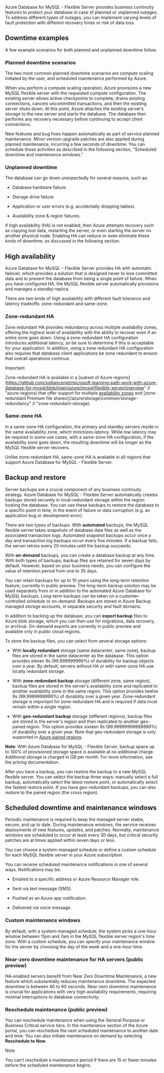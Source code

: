 Azure Database for MySQL - Flexible Server provides business continuity features to protect your database in case of planned or unplanned outages. To address different types of outages, you can implement varying levels of fault protection with different recovery times or risk of data loss. 

## Downtime examples

A few example scenarios for both planned and unplanned downtime follow.

### Planned downtime scenarios

The two most common planned downtime scenarios are compute scaling initiated by the user, and scheduled maintenance performed by Azure. 

When you perform a compute scaling operation, Azure provisions a new MySQL flexible server with the requested compute configuration. The existing server allows active checkpoints to complete, drains existing connections, cancels uncommitted transactions, and then the existing server shuts down. At this point, Azure attaches the existing server’s storage to the new server and starts the database. The database then performs any recovery necessary before continuing to accept client connections. 

New features and bug fixes happen automatically as part of service planned maintenance. Minor version upgrade patches are also applied during planned maintenance, incurring a few seconds of downtime. You can schedule those activities as described in the following section, "Scheduled downtime and maintenance windows.”

### Unplanned downtime

The database can go down unexpectedly for several reasons, such as: 

- Database hardware failure. 

- Storage drive failure. 

- Application or user errors (e.g. accidentally dropping tables). 

- Availability zone & region failures. 

If high availability (HA) is not enabled, then Azure attempts recovery such as copying lost data, restarting the server, or even starting the server on another physical node. Enabling HA can reduce or even eliminate these kinds of downtime, as discussed in the following section.

## High availability

Azure Database for MySQL – Flexible Server provides HA with automatic failover, which provides a solution that is designed never to lose committed data and to prevent the database from being a single point of failure. When you have configured HA, the MySQL flexible server automatically provisions and manages a standby replica. 

There are two kinds of high availability with different fault tolerance and latency tradeoffs: zone-redundant and same-zone. 

### Zone-redundant HA

Zone redundant HA provides redundancy across multiple availability zones, offering the highest level of availability with the ability to recover even if an entire zone goes down. Using a zone-redundant HA configuration introduces additional latency, so be sure to determine if this is acceptable for your application. In addition, using a zone redundant HA configuration also requires that database client applications be zone redundant to ensure that overall operations continue. 

> [!Important] 
>
> Zone-redundant HA is available in a [subset of Azure regions](https://github.com/solliancenet/microsoft-learning-path-work-with-azure-database-for-mysql/blob/main/azure/mysql/flexible-server/overview" /l "azure-regions) that offer support for multiple [availability zones](/azure/availability-zones/az-overview) and [zone-redundant Premium file shares](/azure/storage/common/storage-redundancy" /l "zone-redundant-storage).

### Same-zone HA

In a same-zone HA configuration, the primary and standby servers reside in the same availability zone, which minimizes latency. While low latency may be required in some use cases, with a same-zone HA configuration, if the availability zone goes down, the resulting downtime will be longer as the MySQL flexible server recovers. 

Unlike zone-redundant HA, same-zone HA is available in all regions that support Azure Database for MySQL - Flexible Server.

## Backup and restore

Server backups are a crucial component of any business continuity strategy. Azure Database for MySQL - Flexible Server automatically creates backups stored securely in local-redundant storage within the region hosting the database. You can use these backups to restore the database to a specific point in time, in the event of failure or data corruption (e.g. an application bug or development error). 

There are two types of backups. With **automated** backups, the MySQL flexible server takes snapshots of database data files as well as the associated transaction logs. Automated snapshot backups occur once a day and transaction log backups occur every five minutes. If a backup fails, the server retries every 20 minutes until the backup succeeds.

With **on-demand** backups, you can create a database backup at any time. With both types of backups, backup files are retained for seven days by default. However, based on your business needs, you can configure the value of retention period from one to 35 days. 

You can retain backups for up to 10 years using the long-term retention feature, currently in public preview. The long-term backup solution may be used separately from or in addition to the automated Azure Database for MySQL backups. Long-term backups can be taken on a customer-controlled schedule or on-demand. Backups are stored in Azure Backup managed storage accounts, in separate security and fault domains. 

In addition to backing up the database, you can **export backup** files to Azure blob storage, which you can then use for migrations, data recovery, or archival. On-demand exports are currently in public preview and available only in public cloud regions. 

To store the backup files, you can select from several storage options: 

- With **locally redundant** storage (same datacenter, same zone), backup files are stored in the same datacenter as the database. This option provides eleven 9s (99.999999999%) of durability for backup objects over a year. By default, servers without HA or with same-zone HA use locally redundant storage. 

- With **zone-redundant backup** storage (different zone, same region), backup files are stored in the server's availability zone and replicated to another availability zone in the same region. This option provides twelve 9s (99.9999999999%) of durability over a given year. Zone-redundant storage is important for zone-redundant HA and is required if data must remain within a single region. 

- With **geo-redundant backup** storage (different regions), backup files are stored in the server's region and then replicated to another geo-paired region. This option provides sixteen 9s (99.99999999999999%) of durability over a given year. Note that geo-redundant storage is only supported in [Azure paired regions](https://github.com/solliancenet/microsoft-learning-path-work-with-azure-database-for-mysql/blob/main/azure/mysql/flexible-server/overview#azure-regions). 

**Note**: With Azure Database for MySQL - Flexible Server, backup space up to 100% of provisioned storage space is available at no additional charge. Additional storage is charged in GB per month. For more information, see the pricing documentation. 

After you have a backup, you can restore the backup to a new MySQL flexible server. You can select the backup three ways: manually select a full backup, automatically select the latest restore point, or automatically select the fastest restore point. If you have geo-redundant backups, you can also restore to the paired region (the cross region). 

## Scheduled downtime and maintenance windows

Periodic maintenance is required to keep the managed server stable, secure, and up to date. During maintenance windows, the service receives deployments of new features, updates, and patches. Normally, maintenance windows are scheduled to occur at least every 30 days, but critical security patches are at times applied within seven days or less. 

You can choose a system-managed schedule or define a custom schedule for each MySQL flexible server in your Azure subscription. 

You can receive scheduled maintenance notifications in one of several ways. Notifications may be: 

- Emailed to a specific address or Azure Resource Manager role. 

- Sent via text message (SMS). 

- Pushed as an Azure app notification. 

- Delivered via voice message. 

### Custom maintenance windows

By default, with a system-managed schedule, the system picks a one-hour window between 11pm and 7am in the MySQL flexible server region's time zone. With a custom schedule, you can specify your maintenance window for the server by choosing the day of the week and a one-hour time.

### Near-zero downtime maintenance for HA servers (public preview) 

HA-enabled servers benefit from Near Zero Downtime Maintenance, a new feature which substantially reduces maintenance downtime. The expected downtime is between 40 to 60 seconds. Near-zero downtime maintenance is crucial for applications with very high availability requirements, requiring minimal interruptions to database connectivity.

### Reschedule maintenance (public preview)

You can reschedule maintenance when using the General Purpose or Business Critical service tiers. In the maintenance section of the Azure portal, you can reschedule the next scheduled maintenance to another date and time. You can also initiate maintenance on demand by selecting **Reschedule to Now**.

> [!Note]
>
> You can’t reschedule a maintenance period if there are 15 or fewer minutes before the scheduled maintenance begins.


